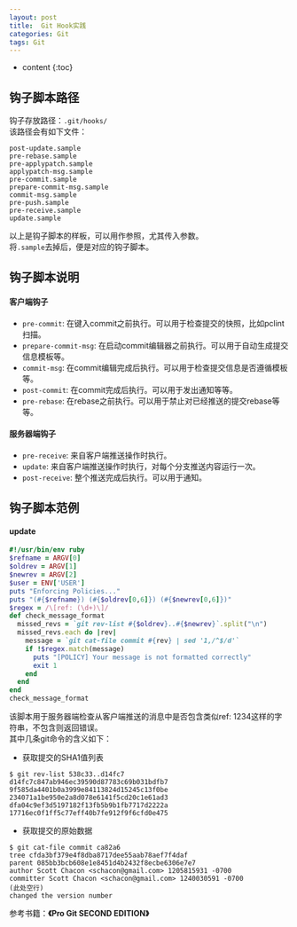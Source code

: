 ```yaml
---
layout: post
title:  Git Hook实践
categories: Git
tags: Git
---
```


* content
{:toc}

## 钩子脚本路径
钩子存放路径：`.git/hooks/`  
该路径会有如下文件：
```
post-update.sample
pre-rebase.sample
pre-applypatch.sample
applypatch-msg.sample
pre-commit.sample
prepare-commit-msg.sample
commit-msg.sample
pre-push.sample
pre-receive.sample
update.sample
```
以上是钩子脚本的样板，可以用作参照，尤其传入参数。  
将`.sample`去掉后，便是对应的钩子脚本。  

<!--more-->

## 钩子脚本说明
#### 客户端钩子
* `pre-commit`: 在键入commit之前执行。可以用于检查提交的快照，比如pclint扫描。  
* `prepare-commit-msg`: 在启动commit编辑器之前执行。可以用于自动生成提交信息模板等。  
* `commit-msg`: 在commit编辑完成后执行。可以用于检查提交信息是否遵循模板等。  
* `post-commit`: 在commit完成后执行。可以用于发出通知等等。  
* `pre-rebase`: 在rebase之前执行。可以用于禁止对已经推送的提交rebase等等。  

#### 服务器端钩子
* `pre-receive`: 来自客户端推送操作时执行。  
* `update`: 来自客户端推送操作时执行，对每个分支推送内容运行一次。  
* `post-receive`: 整个推送完成后执行。可以用于通知。  

## 钩子脚本范例
#### update
```ruby
#!/usr/bin/env ruby
$refname = ARGV[0]
$oldrev = ARGV[1]
$newrev = ARGV[2]
$user = ENV['USER']
puts "Enforcing Policies..."
puts "(#{$refname}) (#{$oldrev[0,6]}) (#{$newrev[0,6]})"
$regex = /\[ref: (\d+)\]/
def check_message_format
  missed_revs = `git rev-list #{$oldrev}..#{$newrev}`.split("\n")
  missed_revs.each do |rev|
    message = `git cat-file commit #{rev} | sed '1,/^$/d'`
    if !$regex.match(message)
      puts "[POLICY] Your message is not formatted correctly"
      exit 1
    end
  end
end
check_message_format
```
该脚本用于服务器端检查从客户端推送的消息中是否包含类似ref: 1234这样的字符串，不包含则返回错误。  
其中几条git命令的含义如下：
* 获取提交的SHA1值列表  
```
$ git rev-list 538c33..d14fc7
d14fc7c847ab946ec39590d87783c69b031bdfb7
9f585da4401b0a3999e84113824d15245c13f0be
234071a1be950e2a8d078e6141f5cd20c1e61ad3
dfa04c9ef3d5197182f13fb5b9b1fb7717d2222a
17716ec0f1ff5c77eff40b7fe912f9f6cfd0e475
```
* 获取提交的原始数据  
```
$ git cat-file commit ca82a6
tree cfda3bf379e4f8dba8717dee55aab78aef7f4daf
parent 085bb3bcb608e1e8451d4b2432f8ecbe6306e7e7
author Scott Chacon <schacon@gmail.com> 1205815931 -0700
committer Scott Chacon <schacon@gmail.com> 1240030591 -0700
(此处空行)
changed the version number
```

参考书籍：**《Pro Git SECOND EDITION》**